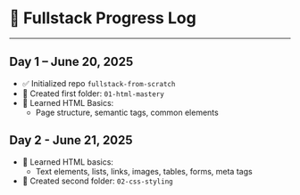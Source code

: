 # 📅 Fullstack Progress Log
---

## Day 1 – June 20, 2025
- ✅ Initialized repo `fullstack-from-scratch`
- 📁 Created first folder: `01-html-mastery`
- 🧠 Learned HTML Basics:
  - Page structure, semantic tags, common elements

## Day 2 - June 21, 2025
- 🧠 Learned HTML basics:
  - Text elements, lists, links, images, tables, forms, meta tags
- 📁 Created second folder: `02-css-styling`